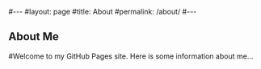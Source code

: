 #---
#layout: page
#title: About
#permalink: /about/
#---

## About Me

#Welcome to my GitHub Pages site. Here is some information about me...
